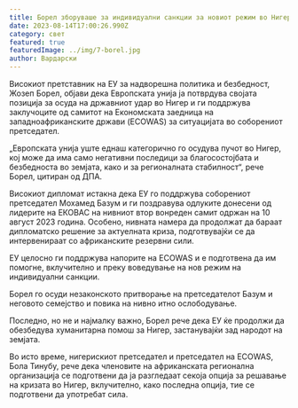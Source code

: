 ```yaml
---
title: Борел зборуваше за индивидуални санкции за новиот режим во Нигер
date: 2023-08-14T17:00:26.990Z
category: свет
featured: true
featuredImage: ../img/7-borel.jpg
author: Вардарски
---
```

Високиот претставник на ЕУ за надворешна политика и безбедност, Жозеп Борел, објави дека Европската унија ја потврдува својата позиција за осуда на државниот удар во Нигер и ги поддржува заклучоците од самитот на Економската заедница на западноафриканските држави (ECOWAS) за ситуацијата во соборениот претседател.

„Европската унија уште еднаш категорично го осудува пучот во Нигер, кој може да има само негативни последици за благосостојбата и безбедноста во земјата, како и за регионалната стабилност“, рече Борел, цитиран од ДПА.

Високиот дипломат истакна дека ЕУ го поддржува соборениот претседател Мохамед Базум и ги поздравува одлуките донесени од лидерите на ЕКОВАС на нивниот втор вонреден самит одржан на 10 август 2023 година. Особено, нивната намера да продолжат да бараат дипломатско решение за актуелната криза, подготвувајќи се да интервенираат со африканските резервни сили.

ЕУ целосно ги поддржува напорите на ECOWAS и е подготвена да им помогне, вклучително и преку воведување на нов режим на индивидуални санкции.

Борел го осуди незаконското притворање на претседателот Базум и неговото семејство и повика на нивно итно ослободување.

Последно, но не и најмалку важно, Борел рече дека ЕУ ќе продолжи да обезбедува хуманитарна помош за Нигер, застанувајќи зад народот на земјата.

Во исто време, нигерискиот претседател и претседател на ECOWAS, Бола Тинубу, рече дека членовите на африканската регионална организација се подготвени да ја разгледаат секоја опција за решавање на кризата во Нигер, вклучително, како последна опција, тие се подготвени да употребат сила.